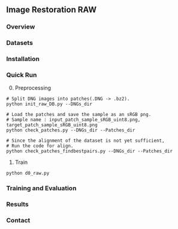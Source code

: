Image Restoration RAW 
---

### Overview

### Datasets

### Installation

### Quick Run
0. Preprocessing
```shell
# Split DNG images into patches(.DNG -> .bz2).
python init_raw_DB.py --DNGs_dir

# Load the patches and save the sample as an sRGB png.
# Sample name : input_patch_sample_sRGB_uint8.png, target_patch_sample_sRGB_uint8.png
python check_patches.py --DNGs_dir --Patches_dir

# Since the alignment of the dataset is not yet sufficient, 
# Run the code for align.
python check_patches_findbestpairs.py --DNGs_dir --Patches_dir
```

1. Train
```shell
python d0_raw.py
```

### Training and Evaluation

### Results

### Contact  


